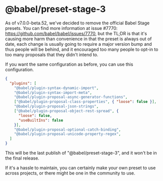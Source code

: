 # @babel/preset-stage-3

As of v7.0.0-beta.52, we've decided to remove
the official Babel Stage presets. You can find more information
at issue #7770: https://github.com/babel/babel/issues/7770, but
the TL;DR is that it's causing more harm than convenience in that
the preset is always out of date, each change is usually going to
require a major version bump and thus people will be behind,
and it encouraged too many people to opt-in to too many proposals
that they didn't intend to.

If you want the same configuration as before, you can use this configuration.

```json
{
  "plugins": [
    "@babel/plugin-syntax-dynamic-import",
    "@babel/plugin-syntax-import-meta",
    "@babel/plugin-proposal-async-generator-functions",
    ["@babel/plugin-proposal-class-properties", { "loose": false }],
    "@babel/plugin-proposal-json-strings",
    ["@babel/plugin-proposal-object-rest-spread", {
      "loose": false,
      "useBuiltIns": false
    }],
    "@babel/plugin-proposal-optional-catch-binding",
    "@babel/plugin-proposal-unicode-property-regex",
  ]
}
```

This will be the last publish of "@babel/preset-stage-3", and it won't be
in the final release.

If it's a hassle to maintain, you can certainly make your own preset to use
across projects, or there might be one in the community to use.
